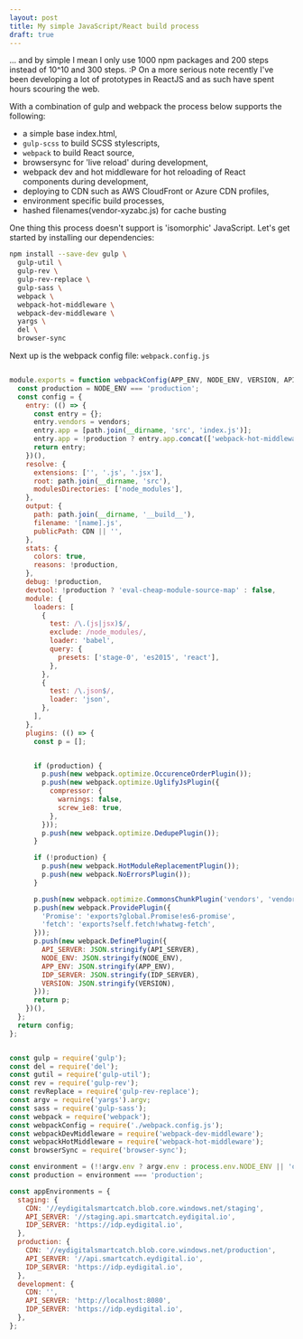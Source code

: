 ```yaml
---
layout: post
title: My simple JavaScript/React build process
draft: true
---
```



... and by simple I mean I only use 1000 npm packages and 200 steps instead of 10^10 and 300 steps. :P On a more serious note recently I've been developing a lot of prototypes in ReactJS and as such have spent hours scouring the web.

With a combination of gulp and webpack the process below supports the following:

- a simple base index.html,
- `gulp-scss` to build SCSS stylescripts,
- `webpack` to build React source,
- browsersync for 'live reload' during development,
- webpack dev and hot middleware for hot reloading of React components during development,
- deploying to CDN such as AWS CloudFront or Azure CDN profiles,
- environment specific build processes,
- hashed filenames(vendor-xyzabc.js) for cache busting

One thing this process doesn't support is 'isomorphic' JavaScript. Let's get started by installing our dependencies:

```bash
npm install --save-dev gulp \
  gulp-util \
  gulp-rev \
  gulp-rev-replace \
  gulp-sass \
  webpack \
  webpack-hot-middleware \
  webpack-dev-middleware \
  yargs \
  del \
  browser-sync
```

Next up is the webpack config file: `webpack.config.js`


```javascript

module.exports = function webpackConfig(APP_ENV, NODE_ENV, VERSION, API_SERVER, IDP_SERVER, CDN, vendors) {
  const production = NODE_ENV === 'production';
  const config = {
    entry: (() => {
      const entry = {};
      entry.vendors = vendors;
      entry.app = [path.join(__dirname, 'src', 'index.js')];
      entry.app = !production ? entry.app.concat(['webpack-hot-middleware/client']) : entry.app;
      return entry;
    })(),
    resolve: {
      extensions: ['', '.js', '.jsx'],
      root: path.join(__dirname, 'src'),
      modulesDirectories: ['node_modules'],
    },
    output: {
      path: path.join(__dirname, '__build__'),
      filename: '[name].js',
      publicPath: CDN || '',
    },
    stats: {
      colors: true,
      reasons: !production,
    },
    debug: !production,
    devtool: !production ? 'eval-cheap-module-source-map' : false,
    module: {
      loaders: [
        {
          test: /\.(js|jsx)$/,
          exclude: /node_modules/,
          loader: 'babel',
          query: {
            presets: ['stage-0', 'es2015', 'react'],
          },
        },
        {
          test: /\.json$/,
          loader: 'json',
        },
      ],
    },
    plugins: (() => {
      const p = [];


      if (production) {
        p.push(new webpack.optimize.OccurenceOrderPlugin());
        p.push(new webpack.optimize.UglifyJsPlugin({
          compressor: {
            warnings: false,
            screw_ie8: true,
          },
        }));
        p.push(new webpack.optimize.DedupePlugin());
      }

      if (!production) {
        p.push(new webpack.HotModuleReplacementPlugin());
        p.push(new webpack.NoErrorsPlugin());
      }

      p.push(new webpack.optimize.CommonsChunkPlugin('vendors', 'vendors.js'));
      p.push(new webpack.ProvidePlugin({
        'Promise': 'exports?global.Promise!es6-promise',
        'fetch': 'exports?self.fetch!whatwg-fetch',
      }));
      p.push(new webpack.DefinePlugin({
        API_SERVER: JSON.stringify(API_SERVER),
        NODE_ENV: JSON.stringify(NODE_ENV),
        APP_ENV: JSON.stringify(APP_ENV),
        IDP_SERVER: JSON.stringify(IDP_SERVER),
        VERSION: JSON.stringify(VERSION),
      }));
      return p;
    })(),
  };
  return config;
};


```


```javascript

const gulp = require('gulp');
const del = require('del');
const gutil = require('gulp-util');
const rev = require('gulp-rev');
const revReplace = require('gulp-rev-replace');
const argv = require('yargs').argv;
const sass = require('gulp-sass');
const webpack = require('webpack');
const webpackConfig = require('./webpack.config.js');
const webpackDevMiddleware = require('webpack-dev-middleware');
const webpackHotMiddleware = require('webpack-hot-middleware');
const browserSync = require('browser-sync');

```


```javascript
const environment = (!!argv.env ? argv.env : process.env.NODE_ENV || 'development');
const production = environment === 'production';

const appEnvironments = {
  staging: {
    CDN: '//eydigitalsmartcatch.blob.core.windows.net/staging',
    API_SERVER: '//staging.api.smartcatch.eydigital.io',
    IDP_SERVER: 'https://idp.eydigital.io',
  },
  production: {
    CDN: '//eydigitalsmartcatch.blob.core.windows.net/production',
    API_SERVER: '//api.smartcatch.eydigital.io',
    IDP_SERVER: 'https://idp.eydigital.io',
  },
  development: {
    CDN: '',
    API_SERVER: 'http://localhost:8080',
    IDP_SERVER: 'https://idp.eydigital.io',
  },
};
```
